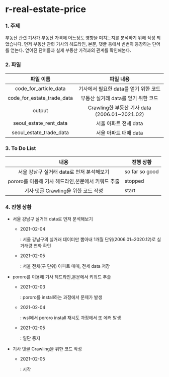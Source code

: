 # r-real-estate-price

### 1. 주제 

  부동산 관련 기사가 부동산 가격에 어느정도 영향을 미치는지를 분석하기 위해 작성 되었습니다. 먼저 부동산 관련 기사의 헤드라인, 본문, 댓글 등에서 빈번히 등장하는 단어를 얻는다. 얻어진 단어들과 실제 부동산 가격과의 관계를 확인해본다.


### 2. 파일

|         파일 이름          |                   파일 내용                   |
| :------------------------: | :-------------------------------------------: |
|   code_for_article_data    |     기사에서 필요한 data를 얻기 위한 코드     |
| code_for_estate_trade_data |      부동산 실거래 data를 얻기 위한 코드      |
|           output           | Crawling한 부동산 기사 data (2006.01~2021.02) |
|   seoul_estate_rent_data   |             서울 아파트 전세 data             |
|  seoul_estate_trade_data   |             서울 아파트 매매 data             |


###  3. To Do List

|                        내용                        | 진행 상황      |
| :------------------------------------------------: | -------------- |
|     서울 강남구 실거래 data로 먼저 분석해보기      | so far so good |
| pororo를 이용해 기사 헤드라인,본문에서 키워드 추출 | stopped        |
|        기사 댓글 Crawling을 위한 코드 작성         | start          |


###  4. 진행 상황

* 서울 강남구 실거래 data로 먼저 분석해보기

  * 2021-02-04

    : 서울 강남구의 실거래 데이터만 뽑아내 1개월 단위(2006.01~2020.12)로 실거래량 변화 확인
    
  * 2021-02-05

    :  서울 전체(구 단위) 아파트 매매, 전세 data 저장

* pororo를 이용해 기사 헤드라인,본문에서 키워드 추출

  * 2021-02-03

    : pororo를 install하는 과정에서 문제가 발생

  * 2021-02-04

    : wsl에서 pororo install 재시도 과정에서 또 에러 발생
    
  * 2021-02-05
  
    : 일단 중지


* 기사 댓글 Crawling을 위한 코드 작성
  
  * 2021-02-05
  
    : 시작

